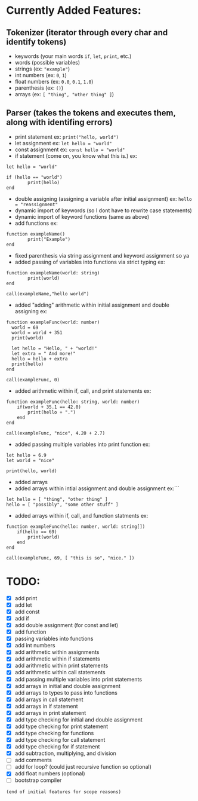 # Currently Added Features:

## Tokenizer (iterator through every char and identify tokens)

- keywords (your main words `if`, `let`, `print`, etc.)
- words (possible variables)
- strings (ex: `"example"`)
- int numbers (ex: `0`, `1`)
- float numbers (ex: `0.0`, `0.1`, `1.0`)
- parenthesis (ex: `()`)
- arrays (ex: `[ "thing", "other thing" ]`)

## Parser (takes the tokens and executes them, along with identifing errors)

- print statement ex: `print("hello, world")`
- let assignment ex: `let hello = "world"`
- const assignment ex: `const hello = "world"`
- if statement (come on, you know what this is.) ex:

```SusCoding
let hello = "world"

if (hello == "world")
		print(hello)
end
```

- double assigning (assigning a variable after initial assignment) ex: `hello = "reassignment"`
- dynamic import of keywords (so I dont have to rewrite case statements)
- dynamic import of keyword functions (same as above)
- add functions ex:

```SusCoding
function exampleName()
		print("Example")
end
```

- fixed parenthesis via string assignment and keyword assignment so ya
- added passing of variables into functions via strict typing ex:

```SusCoding
function exampleName(world: string)
		print(world)
end

call(exampleName,"hello world")
```

- added "adding" arithmetic within initial assignment and double assigning ex:

```SusCoding
function exampleFunc(world: number)
  world = 69
  world = world + 351
  print(world)

  let hello = "Hello, " + "world!"
  let extra = " And more!"
  hello = hello + extra
  print(hello)
end

call(exampleFunc, 0)
```
- added arithmetic within if, call, and print statements ex:
```SusCoding
function exampleFunc(hello: string, world: number)
	if(world + 35.1 == 42.0)
		print(hello + ".")
	end
end

call(exampleFunc, "nice", 4.20 + 2.7)
```
- added passing multiple variables into print function ex:
```SusCoding
let hello = 6.9
let world = "nice"

print(hello, world)
```
- added arrays
- added arrays within intial assignment and double assignment ex:```
```SusCoding
let hello = [ "thing", "other thing" ]
hello = [ "possibly", "some other stuff" ]
```
- added arrays within if, call, and function statments ex:
```SusCoding
function exampleFunc(hello: number, world: string[])
	if(hello == 69)
		print(world)
	end
end

call(exampleFunc, 69, [ "this is so", "nice." ])
```

# TODO:

- [x] add print
- [x] add let
- [x] add const
- [x] add if
- [x] add double assignment (for const and let)
- [x] add function
- [x] passing variables into functions
- [x] add int numbers
- [x] add arithmetic within assignments
- [x] add arithmetic within if statements
- [x] add arithmetic within print statements
- [x] add arithmetic within call statements
- [x] add passing multiple variables into print statements
- [x] add arrays in initial and double assignment
- [x] add arrays to types to pass into functions
- [x] add arrays in call statement
- [x] add arrays in if statement
- [x] add arrays in print statement
- [x] add type checking for initial and double assignment
- [x] add type checking for print statement
- [x] add type checking for functions
- [x] add type checking for call statement
- [x] add type checking for if statement
- [x] add subtraction, multiplying, and division
- [ ] add comments
- [ ] add for loop? (could just recursive function so optional)
- [x] add float numbers (optional)
- [ ] bootstrap compiler

`(end of initial features for scope reasons)`
